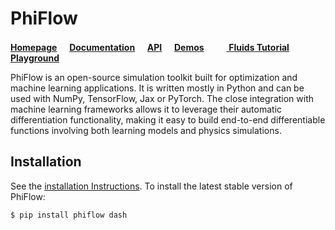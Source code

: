 # PhiFlow

[**Homepage**](https://github.com/tum-pbs/PhiFlow)
&nbsp;&nbsp;&nbsp; [**Documentation**](https://tum-pbs.github.io/PhiFlow/)
&nbsp;&nbsp;&nbsp; [**API**](https://tum-pbs.github.io/PhiFlow/phi)
&nbsp;&nbsp;&nbsp; [**Demos**](https://github.com/tum-pbs/PhiFlow/tree/master/demos)
&nbsp;&nbsp;&nbsp; [<img src="https://www.tensorflow.org/images/colab_logo_32px.png" height=16> **Fluids Tutorial**](https://colab.research.google.com/github/tum-pbs/PhiFlow/blob/develop/docs/Fluids_Tutorial.ipynb#offline=true&sandboxMode=true)
&nbsp;&nbsp;&nbsp; [<img src="https://www.tensorflow.org/images/colab_logo_32px.png" height=16> **Playground**](https://colab.research.google.com/drive/1zBlQbmNguRt-Vt332YvdTqlV4DBcus2S#offline=true&sandboxMode=true)

PhiFlow is an open-source simulation toolkit built for optimization and machine learning applications.
It is written mostly in Python and can be used with NumPy, TensorFlow, Jax or PyTorch.
The close integration with machine learning frameworks allows it to leverage their automatic differentiation functionality,
making it easy to build end-to-end differentiable functions involving both learning models and physics simulations.

## Installation
See the [installation Instructions](https://tum-pbs.github.io/PhiFlow/Installation_Instructions.html).
To install the latest stable version of PhiFlow:
```bash
$ pip install phiflow dash
```
